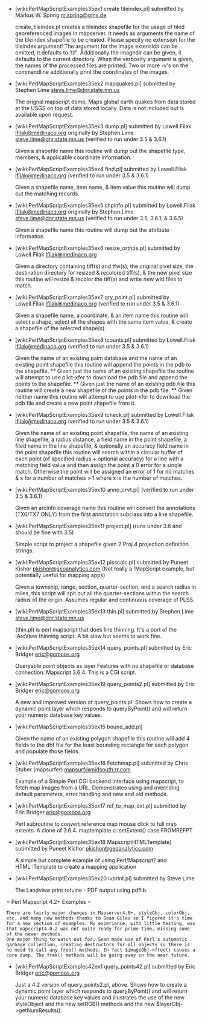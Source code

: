   * [wiki:PerlMapScriptExamples35ex1 create tileindex.pl] submitted by Markus W. Spring <m.spring@gmx.de>                                                                                                                                                                                                                                                                                                                                                                                                                                                                                      
                                                                                                                                                                                                                                                                                                                                                                                                                                                                                                                                                                                               
    create_tileindex.pl creates a tileindex shapefile for the usage of tiled georeferenced images in mapserver. It needs as arguments the name of the tileindex shapefile to be created. Please specify no extension for the tileindex argument! The argument for the image extension can be omitted, it defaults to 'tif'. Additionally the imagedir can be given, it defaults to the current directory. When the verbosity argument is given, the names of the processed files are printed. Two or more -v's on the commandline additionally print the coordinates of the images.            
                                                                                                                                                                                                                                                                                                                                                                                                                                                                                                                                                                                               
  * [wiki:PerlMapScriptExamples35ex2 mapquakes.pl] submitted by Stephen Lime <steve.lime@dnr.state.mn.us>                                                                                                                                                                                                                                                                                                                                                                                                                                                                                      
                                                                                                                                                                                                                                                                                                                                                                                                                                                                                                                                                                                               
    The orignal mapscript demo. Maps global earth quakes from data stored at the USGS on top of data stored locally. Data is not included but is available upon request.                                                                                                                                                                                                                                                                                                                                                                                                                       
                                                                                                                                                                                                                                                                                                                                                                                                                                                                                                                                                                                               
  * [wiki:PerlMapScriptExamples35ex3 dump.pl] submitted by Lowell.Filak <lfilak@medinaco.org> originally by Stephen Lime <steve.lime@dnr.state.mn.us> (verified to run under 3.5 & 3.6.1)                                                                                                                                                                                                                                                                                                                                                                                                      
                                                                                                                                                                                                                                                                                                                                                                                                                                                                                                                                                                                               
    Given a shapefile name this routine will dump out the shapefile type, members, & applicable coordinate information.                                                                                                                                                                                                                                                                                                                                                                                                                                                                        
                                                                                                                                                                                                                                                                                                                                                                                                                                                                                                                                                                                               
  * [wiki:PerlMapScriptExamples35ex4 find.pl] submitted by Lowell.Filak <lfilak@medinaco.org> (verified to run under 3.5 & 3.6.1)                                                                                                                                                                                                                                                                                                                                                                                                                                                              
                                                                                                                                                                                                                                                                                                                                                                                                                                                                                                                                                                                               
    Given a shapefile name, item name, & item value this routine will dump out the matching records.                                                                                                                                                                                                                                                                                                                                                                                                                                                                                           
                                                                                                                                                                                                                                                                                                                                                                                                                                                                                                                                                                                               
  * [wiki:PerlMapScriptExamples35ex5 shpinfo.pl] submitted by Lowell.Filak <lfilak@medinaco.org> originally by Stephen Lime <steve.lime@dnr.state.mn.us> (verified to run under 3.5, 3.6.1, & 3.6.5)                                                                                                                                                                                                                                                                                                                                                                                           
                                                                                                                                                                                                                                                                                                                                                                                                                                                                                                                                                                                               
    Given a shapefile name this routine will dump out the attribute information.                                                                                                                                                                                                                                                                                                                                                                                                                                                                                                               
                                                                                                                                                                                                                                                                                                                                                                                                                                                                                                                                                                                               
  * [wiki:PerlMapScriptExamples35ex6 resize_orthos.pl] submitted by Lowell.Filak <lfilak@medinaco.org>                                                                                                                                                                                                                                                                                                                                                                                                                                                                                         
                                                                                                                                                                                                                                                                                                                                                                                                                                                                                                                                                                                               
    Given a directory containing tiff(s) and tfw(s), the original pixel size, the destination directory for resized & recolored tiff(s), & the new pixel size this routine will resize & recolor the tiff(s) and write new wld files to match.                                                                                                                                                                                                                                                                                                                                                 
                                                                                                                                                                                                                                                                                                                                                                                                                                                                                                                                                                                               
  * [wiki:PerlMapScriptExamples35ex7 qry_point.pl] submitted by Lowell.Filak <lfilak@medinaco.org> (verified to run under 3.5 & 3.6.1)                                                                                                                                                                                                                                                                                                                                                                                                                                                         
                                                                                                                                                                                                                                                                                                                                                                                                                                                                                                                                                                                               
    Given a shapefile name, a coordinate, & an item name this routine will select a shape, select all the shapes with the same item value, & create a shapefile of the selected shape(s).                                                                                                                                                                                                                                                                                                                                                                                                      
                                                                                                                                                                                                                                                                                                                                                                                                                                                                                                                                                                                               
  * [wiki:PerlMapScriptExamples35ex8 tcounts.pl] submitted by Lowell.Filak <lfilak@medinaco.org> (verified to run under 3.5 & 3.6.1)                                                                                                                                                                                                                                                                                                                                                                                                                                                           
                                                                                                                                                                                                                                                                                                                                                                                                                                                                                                                                                                                               
    Given the name of an existing palm database and the name of an existing point shapefile this routine will append the points in the pdb to the shapefile. ** Given just the name of an existing shapefile the routine will attempt to use pilot-xfer to download the pdb file and append the points to the shapefile. ** Given just the name of an existing pdb file this routine will create a new shapefile of the points in the pdb file. ** Given neither name this routine will attempt to use pilot-xfer to download the pdb file and create a new point shapefile from it.           
                                                                                                                                                                                                                                                                                                                                                                                                                                                                                                                                                                                               
  * [wiki:PerlMapScriptExamples35ex9 tcheck.pl] submitted by Lowell.Filak <lfilak@medinaco.org> (verified to run under 3.5 & 3.6.1)                                                                                                                                                                                                                                                                                                                                                                                                                                                            
                                                                                                                                                                                                                                                                                                                                                                                                                                                                                                                                                                                               
    Given the name of an existing point shapefile, the name of an existing line shapefile, a radius distance, a field name in the point shapefile, a filed name in the line shapefile, & optionally an accuracy field name in the point shapefile this routine will search within a circular buffer of each point (of specified radius + optional accuracy) for a line with a matching field value and then assign the point a 0 error for a single match. Otherwise the point will be assigned an error of 1 for no matches & x for a number of matches > 1 where x is the number of matches. 
                                                                                                                                                                                                                                                                                                                                                                                                                                                                                                                                                                                               
  * [wiki:PerlMapScriptExamples35ex10 anno_crvt.pl] (verified to run under 3.5 & 3.6.1)                                                                                                                                                                                                                                                                                                                                                                                                                                                                                                        
                                                                                                                                                                                                                                                                                                                                                                                                                                                                                                                                                                                               
    Given an arcinfo coverage name this routine will convert the annotations                                                                                                                                                                                                                                                                                                                                                                                                                                                                                                                   
    (TX6/TX7 ONLY) from the first annotation subclass into a line shapefile.                                                                                                                                                                                                                                                                                                                                                                                                                                                                                                                   
                                                                                                                                                                                                                                                                                                                                                                                                                                                                                                                                                                                               
                                                                                                                                                                                                                                                                                                                                                                                                                                                                                                                                                                                               
  * [wiki:PerlMapScriptExamples35ex11 project.pl] (runs under 3.6 and should be fine with 3.5)                                                                                                                                                                                                                                                                                                                                                                                                                                                                                                 
                                                                                                                                                                                                                                                                                                                                                                                                                                                                                                                                                                                               
    Simple script to project a shapefile given 2 Proj.4 projection definition strings.                                                                                                                                                                                                                                                                                                                                                                                                                                                                                                         
                                                                                                                                                                                                                                                                                                                                                                                                                                                                                                                                                                                               
  * [wiki:PerlMapScriptExamples35ex12 plsscalc.pl] submitted by Puneet Kishor <pkishor@geoanalytics.com> (Not really a !MapScript example, but potentially useful for mapping apps)                                                                                                                                                                                                                                                                                                                                                                                                            
                                                                                                                                                                                                                                                                                                                                                                                                                                                                                                                                                                                               
    Given a township, range, section, quarter-section, and a search radius in miles, this script will spit out all the quarter-sections within the search radius of the origin. Assumes regular and continuous coverage of PLSS.                                                                                                                                                                                                                                                                                                                                                               
                                                                                                                                                                                                                                                                                                                                                                                                                                                                                                                                                                                               
  * [wiki:PerlMapScriptExamples35ex13 thin.pl] submitted by Stephen Lime <steve.lime@dnr.state.mn.us>                                                                                                                                                                                                                                                                                                                                                                                                                                                                                          
                                                                                                                                                                                                                                                                                                                                                                                                                                                                                                                                                                                               
    (thin.pl) is perl mapscript that does line thinning. It's a port of the !ArcView thinning script. A bit slow but seems to work fine.                                                                                                                                                                                                                                                                                                                                                                                                                                                       
                                                                                                                                                                                                                                                                                                                                                                                                                                                                                                                                                                                               
  * [wiki:PerlMapScriptExamples35ex14 query_points.pl] submitted by Eric Bridger <eric@gomoos.org>                                                                                                                                                                                                                                                                                                                                                                                                                                                                                             
                                                                                                                                                                                                                                                                                                                                                                                                                                                                                                                                                                                               
    Queryable point objects as layer Features with no shapefile or database connection. Mapscript 3.6.4. This is a CGI script.                                                                                                                                                                                                                                                                                                                                                                                                                                                                 
                                                                                                                                                                                                                                                                                                                                                                                                                                                                                                                                                                                               
  * [wiki:PerlMapScriptExamples35ex19 query_points2.pl] submitted by Eric Bridger <eric@gomoos.org>                                                                                                                                                                                                                                                                                                                                                                                                                                                                                            
                                                                                                                                                                                                                                                                                                                                                                                                                                                                                                                                                                                               
    A new and improved version of query_points.pl. Shows how to create a dynamic point layer which responds to queryByPoint() and will return your numeric database key values.                                                                                                                                                                                                                                                                                                                                                                                                                
                                                                                                                                                                                                                                                                                                                                                                                                                                                                                                                                                                                               
  * [wiki:PerlMapScriptExamples35ex15 bound_add.pl]                                                                                                                                                                                                                                                                                                                                                                                                                                                                                                                                            
                                                                                                                                                                                                                                                                                                                                                                                                                                                                                                                                                                                               
    Given the name of an existing polygon shapefile this routine will add 4 fields to the dbf file for the least bounding rectangle for each polygon and populate those fields.                                                                                                                                                                                                                                                                                                                                                                                                                
                                                                                                                                                                                                                                                                                                                                                                                                                                                                                                                                                                                               
  * [wiki:PerlMapScriptExamples35ex16 Fetchmap.pl] submitted by Chris Stuber (mapsurfer) <mapsurf@midsouth.rr.com>                                                                                                                                                                                                                                                                                                                                                                                                                                                                             
                                                                                                                                                                                                                                                                                                                                                                                                                                                                                                                                                                                               
    Example of a Simple Perl CGI backend Interface using mapscript, to fetch map images from a URL. Demonstrates using and overriding default parameters, error handling and new and old methods.                                                                                                                                                                                                                                                                                                                                                                                              
                                                                                                                                                                                                                                                                                                                                                                                                                                                                                                                                                                                               
  * [wiki:PerlMapScriptExamples35ex17 ref_to_map_ext.pl] submitted by Eric Bridger <eric@gomoos.org>                                                                                                                                                                                                                                                                                                                                                                                                                                                                                           
                                                                                                                                                                                                                                                                                                                                                                                                                                                                                                                                                                                               
    Perl subroutine to convert reference map mouse click to full map extents. A clone of 3.6.4. maptemplate.c::setExtent() case FROMREFPT                                                                                                                                                                                                                                                                                                                                                                                                                                                      
                                                                                                                                                                                                                                                                                                                                                                                                                                                                                                                                                                                               
  * [wiki:PerlMapScriptExamples35ex18 MapscriptHTMLTemplate] submitted by Puneet Kishor <pkishor@geoanalytics.com>                                                                                                                                                                                                                                                                                                                                                                                                                                                                             
                                                                                                                                                                                                                                                                                                                                                                                                                                                                                                                                                                                               
    A simple but complete example of using Perl/Mapscript? and HTML::Template to create a mapping application                                                                                                                                                                                                                                                                                                                                                                                                                                                                                  
                                                                                                                                                                                                                                                                                                                                                                                                                                                                                                                                                                                               
  * [wiki:PerlMapScriptExamples35ex20 lvprint.pl] submitted by Steve Lime                                                                                                                                                                                                                                                                                                                                                                                                                                                                                                                      
                                                                                                                                                                                                                                                                                                                                                                                                                                                                                                                                                                                               
    The Landview print rotuine - PDF output using pdflib.                                                                                                                                                                                                                                                                                                                                                                                                                                                                                                                                      
                                                                                                                                                                                                                                                                                                                                                                                                                                                                                                                                                                                               
= Perl Mapscript 4.2+ Examples =                                                                                                                                                                                                                                                                                                                                                                                                                                                                                                                                                               
                                                                                                                                                                                                                                                                                                                                                                                                                                                                                                                                                                                               
    There are fairly major changes in Mapserver4.0+, styleObj, colorObj, etc. and many new methods thanks to Sean Giles so I figured it's time for a new section of examples. My experience, with little testing, was that mapscript4.0.2 was not quite ready for prime time, missing some of the newer methods.                                                                                                                                                                                                                                                                               
    One major thing to watch out for, Sean made use of Perl's automatic garbage collection, creating destructors for all objects so there is no need to call any free() methods. In fact $imageObj->free() causes a core dump. The free() methods will be going away in the near future.                                                                                                                                                                                                                                                                                                       
                                                                                                                                                                                                                                                                                                                                                                                                                                                                                                                                                                                               
  * [wiki:PerlMapScriptExamples42ex1 query_points42.pl] submitted by Eric Bridger <eric@gomoos.org>                                                                                                                                                                                                                                                                                                                                                                                                                                                                                            
                                                                                                                                                                                                                                                                                                                                                                                                                                                                                                                                                                                               
    Just a 4.2 version of query_points2.pl, above. Shows how to create a dynamic point layer which responds to queryByPoint() and will return your numeric database key values and illustrates the use of the new styleObject and the new setRGB() methods and the new $layerObj->getNumResults().
